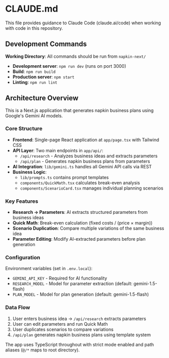 # CLAUDE.md

This file provides guidance to Claude Code (claude.ai/code) when working with code in this repository.

## Development Commands

**Working Directory**: All commands should be run from `napkin-next/`

- **Development server**: `npm run dev` (runs on port 3000)
- **Build**: `npm run build`
- **Production server**: `npm start`
- **Linting**: `npm run lint`

## Architecture Overview

This is a Next.js application that generates napkin business plans using Google's Gemini AI models.

### Core Structure

- **Frontend**: Single-page React application at `app/page.tsx` with Tailwind CSS
- **API Layer**: Two main endpoints in `app/api/`:
  - `/api/research` - Analyzes business ideas and extracts parameters
  - `/api/plan` - Generates napkin business plans from parameters
- **AI Integration**: `lib/gemini.ts` handles all Gemini API calls via REST
- **Business Logic**: 
  - `lib/prompts.ts` contains prompt templates
  - `components/QuickMath.tsx` calculates break-even analysis
  - `components/ScenarioCard.tsx` manages individual planning scenarios

### Key Features

- **Research → Parameters**: AI extracts structured parameters from business ideas
- **Quick Math**: Break-even calculation (fixed costs / (price × margin))
- **Scenario Duplication**: Compare multiple variations of the same business idea
- **Parameter Editing**: Modify AI-extracted parameters before plan generation

### Configuration

Environment variables (set in `.env.local`):
- `GEMINI_API_KEY` - Required for AI functionality
- `RESEARCH_MODEL` - Model for parameter extraction (default: gemini-1.5-flash)
- `PLAN_MODEL` - Model for plan generation (default: gemini-1.5-flash)

### Data Flow

1. User enters business idea → `/api/research` extracts parameters
2. User can edit parameters and run Quick Math
3. User duplicates scenarios to compare variations
4. `/api/plan` generates napkin business plans using template system

The app uses TypeScript throughout with strict mode enabled and path aliases (`@/*` maps to root directory).